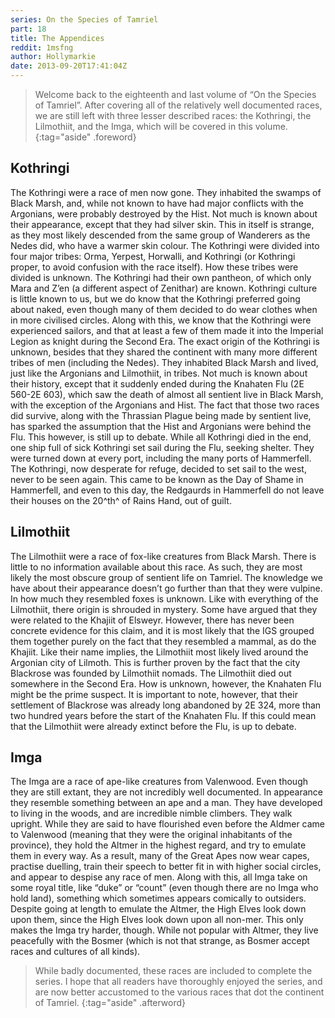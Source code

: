```yaml
---
series: On the Species of Tamriel
part: 18
title: The Appendices
reddit: 1msfng
author: Hollymarkie
date: 2013-09-20T17:41:04Z
---
```


> Welcome back to the eighteenth and last volume of “On the Species of
> Tamriel”. After covering all of the relatively well documented races, we are
> still left with three lesser described races: the Kothringi, the Lilmothiit,
> and the Imga, which will be covered in this volume.
{:tag="aside" .foreword}

## Kothringi

The Kothringi were a race of men now gone. They inhabited the swamps of Black
Marsh, and, while not known to have had major conflicts with the Argonians, were
probably destroyed by the Hist. Not much is known about their appearance, except
that they had silver skin. This in itself is strange, as they most likely
descended from the same group of Wanderers as the Nedes did, who have a warmer
skin colour. The Kothringi were divided into four major tribes: Orma, Yerpest,
Horwalli, and Kothringi (or Kothringi proper, to avoid confusion with the race
itself). How these tribes were divided is unknown. The Kothringi had their own
pantheon, of which only Mara and Z’en (a different aspect of Zenithar) are
known. Kothringi culture is little known to us, but we do know that the
Kothringi preferred going about naked, even though many of them decided to do
wear clothes when in more civilised circles. Along with this, we know that the
Kothringi were experienced sailors, and that at least a few of them made it into
the Imperial Legion as knight during the Second Era. The exact origin of the
Kothringi is unknown, besides that they shared the continent with many more
different tribes of men (including the Nedes). They inhabited Black Marsh and
lived, just like the Argonians and Lilmothiit, in tribes. Not much is known
about their history, except that it suddenly ended during the Knahaten Flu (2E
560-2E 603), which saw the death of almost all sentient live in Black Marsh,
with the exception of the Argonians and Hist. The fact that those two races did
survive, along with the Thrassian Plague being made by sentient live, has
sparked the assumption that the Hist and Argonians were behind the Flu. This
however, is still up to debate. While all Kothringi died in the end, one ship
full of sick Kothringi set sail during the Flu, seeking shelter. They were
turned down at every port, including the many ports of Hammerfell. The
Kothringi, now desperate for refuge, decided to set sail to the west, never to
be seen again. This came to be known as the Day of Shame in Hammerfell, and even
to this day, the Redgaurds in Hammerfell do not leave their houses on the 20^th^
of Rains Hand, out of guilt.

## Lilmothiit

The Lilmothiit were a race of fox-like creatures from Black Marsh. There is
little to no information available about this race. As such, they are most
likely the most obscure group of sentient life on Tamriel. The knowledge we have
about their appearance doesn’t go further than that they were vulpine. In how
much they resembled foxes is unknown. Like with everything of the Lilmothiit,
there origin is shrouded in mystery. Some have argued that they were related to
the Khajiit of Elsweyr. However, there has never been concrete evidence for this
claim, and it is most likely that the IGS grouped them together purely on the
fact that they resembled a mammal, as do the Khajiit. Like their name implies,
the Lilmothiit most likely lived around the Argonian city of Lilmoth. This is
further proven by the fact that the city Blackrose was founded by Lilmothiit
nomads. The Lilmothiit died out somewhere in the Second Era. How is unknown,
however, the Knahaten Flu might be the prime suspect. It is important to note,
however, that their settlement of Blackrose was already long abandoned by 2E
324, more than two hundred years before the start of the Knahaten Flu. If this
could mean that the Lilmothiit were already extinct before the Flu, is up to
debate.

## Imga

The Imga are a race of ape-like creatures from Valenwood. Even though they are
still extant, they are not incredibly well documented. In appearance they
resemble something between an ape and a man. They have developed to living in
the woods, and are incredible nimble climbers. They walk upright. While they are
said to have flourished even before the Aldmer came to Valenwood (meaning that
they were the original inhabitants of the province), they hold the Altmer in the
highest regard, and try to emulate them in every way. As a result, many of the
Great Apes now wear capes, practise duelling, train their speech to better fit
in with higher social circles, and appear to despise any race of men. Along with
this, all Imga take on some royal title, like “duke” or “count” (even though
there are no Imga who hold land), something which sometimes appears comically to
outsiders. Despite going at length to emulate the Altmer, the High Elves look
down upon them, since the High Elves look down upon all non-mer. This only makes
the Imga try harder, though. While not popular with Altmer, they live peacefully
with the Bosmer (which is not that strange, as Bosmer accept races and cultures
of all kinds).

> While badly documented, these races are included to complete the series. I
> hope that all readers have thoroughly enjoyed the series, and are now better
> accustomed to the various races that dot the continent of Tamriel.
{:tag="aside" .afterword}

